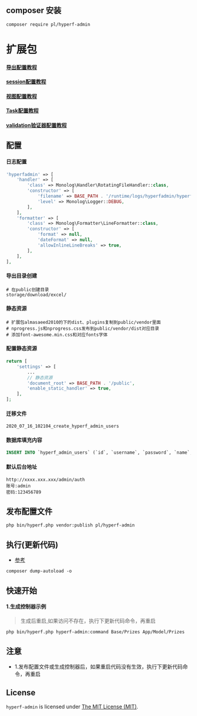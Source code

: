 ## composer 安装
```
composer require pl/hyperf-admin

```

# 扩展包
#### [导出配置教程](https://blog.csdn.net/qq_29755359/article/details/104575938)
#### [session配置教程](https://hyperf.wiki/2.0/#/zh-cn/session)
#### [视图配置教程](https://hyperf.wiki/2.0/#/zh-cn/view)
#### [Task配置教程](https://hyperf.wiki/2.0/#/zh-cn/task)
#### [validation验证器配置教程](https://hyperf.wiki/2.0/#/zh-cn/validation)

## 配置

#### 日志配置
```php
'hyperfadmin' => [
    'handler' => [
        'class' => Monolog\Handler\RotatingFileHandler::class,
        'constructor' => [
            'filename' => BASE_PATH . '/runtime/logs/hyperfadmin/hyperfadmin.log',
            'level' => Monolog\Logger::DEBUG,
        ],
    ],
    'formatter' => [
        'class' => Monolog\Formatter\LineFormatter::class,
        'constructor' => [
            'format' => null,
            'dateFormat' => null,
            'allowInlineLineBreaks' => true,
        ],
    ],
],
```

#### 导出目录创建
```$xslt
# 在public创建目录
storage/download/excel/
```

#### 静态资源

```
# 扩展包almasaeed2010的下的dist、plugins复制到public/vendor里面
# nprogress.js和nprogress.css发布到public/vendor/dist对应目录
# 添加font-awesome.min.css和对应fonts字体
```

#### 配置静态资源
```php
return [
    'settings' => [
        ...
        // 静态资源
        'document_root' => BASE_PATH . '/public',
        'enable_static_handler' => true,
    ],
];
```

#### 迁移文件 
```
2020_07_16_102104_create_hyperf_admin_users
```

#### 数据库填充内容
```SQL
INSERT INTO `hyperf_admin_users` (`id`, `username`, `password`, `name`, `avatar`, `created_at`, `updated_at`) VALUES ('1', 'admin', 'BOa24Yjd71KPvZWVTyIYGg==', 'admin', 'http://hyperf-admin.it/public/upload/15966093203947.png', '2020-08-05 13:58:08', '2020-08-05 14:35:22');
```

#### 默认后台地址
```
http://xxxx.xxx.xxx/admin/auth
账号:admin
密码:123456789
```

## 发布配置文件
```
php bin/hyperf.php vendor:publish pl/hyperf-admin
```

## 执行(更新代码)
- [参考](https://hyperf.wiki/2.0/#/zh-cn/quick-start/questions)
```
composer dump-autoload -o
```

## 快速开始

#### 1.生成控制器示例

> 生成后重启,如果访问不存在，执行下更新代码命令，再重启

```
php bin/hyperf.php hyperf-admin:command Base/Prizes App/Model/Prizes  
```

## 注意

- 1.发布配置文件或生成控制器后，如果重启代码没有生效，执行下更新代码命令，再重启

License
------------
`hyperf-admin` is licensed under [The MIT License (MIT)](LICENSE).
